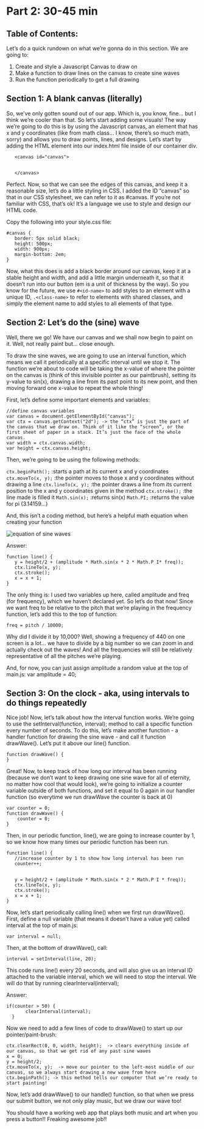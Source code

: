 # Part 2: 30-45 min

## Table of Contents:
Let’s do a quick rundown on what we’re gonna do in this section. We are going to:

1. Create and style a Javascript Canvas to draw on
2. Make a function to draw lines on the canvas to create sine waves
3. Run the function periodically to get a full drawing

## Section 1: A blank canvas (literally)

So, we’ve only gotten sound out of our app. Which is, you know, fine… but I think we’re cooler than that. So let’s start adding some visuals! The way we’re going to do this is by using the Javascript canvas, an element that has x and y coordinates (like from math class… I know, there’s so much math, sorry) and allows you to draw points, lines, and designs. Let’s start by adding the HTML element into our index.html file inside of our container div.
```
   <canvas id="canvas">


   </canvas>
```

Perfect. Now, so that we can see the edges of this canvas, and keep it a reasonable size, let’s do a little styling in CSS. I added the ID “canvas” so that in our CSS stylesheet, we can refer to it as #canvas. If you’re not familiar with CSS, that’s ok! It’s a language we use to style and design our HTML code. 

Copy the following into your style.css file:

```
#canvas {
   border: 5px solid black;
   height: 500px;
   width: 900px;
   margin-bottom: 2em;
}
```

Now, what this does is add a black border around our canvas, keep it at a stable height and width, and add a little margin underneath it, so that it doesn’t run into our button (em is a unit of thickness by the way). So you know for the future, we use `#<id-name>` to add styles to an element with a unique ID, `.<class-name>` to refer to elements with shared classes, and simply the element name to add styles to all elements of that type.

## Section 2: Let’s do the (sine) wave

Well, there we go! We have our canvas and we shall now begin to paint on it. Well, not really paint but… close enough.

To draw the sine waves, we are going to use an interval function, which means we call it periodically at a specific interval until we stop it. The function we’re about to code will be taking the x-value of where the pointer on the canvas is (think of this invisible pointer as our paintbrush), setting its y-value to sin(x), drawing a line from its past point to its new point, and then moving forward one x-value to repeat the whole thing!

First, let’s define some important elements and variables:

```
//define canvas variables
var canvas = document.getElementById("canvas");
var ctx = canvas.getContext("2d"); -> the “ctx” is just the part of the canvas that we draw on. Think of it like the “screen”, or the first sheet of paper in a stack. It’s just the face of the whole canvas.
var width = ctx.canvas.width;
var height = ctx.canvas.height;
```

Then, we’re going to be using the following methods:

`ctx.beginPath();`
:starts a path at its current x and y coordinates
`ctx.moveTo(x, y);`
:the pointer moves to those x and y coordinates without drawing a line
`ctx.lineTo(x, y);`
:the pointer draws a line from its current position to the x and y coordinates given in the method
`ctx.stroke();`
:the line made is filled it
`Math.sin(x);`
:returns sin(x)
`Math.PI;`
:returns the value for pi (3.14159…)


And, this isn’t a coding method, but here’s a helpful math equation when creating your function

![equation of sine waves](https://hc-cdn.hel1.your-objectstorage.com/s/v3/b208900032d6a7298ffdf88f11e79379db76cdcb_screenshot_2025-06-06_at_12.12.44___pm.png)

<Dropdown title="Here’s a MEGA challenge: can you code this function all on your own? I believe in you! Don’t worry about including any loops or trying to call it as an interval; we’ll do that later. Just try and create a function that, if called intervally, would draw a sine wave. Make sure to use that equation I gave you!! And, call it line(). Pssst… Make sure to increase x by 1 at the end!">

Answer:

```
function line() {
   y = height/2 + (amplitude * Math.sin(x * 2 * Math.P I* freq));
   ctx.lineTo(x, y);
   ctx.stroke();
   x = x + 1;
}
```

</Dropdown>

The only thing is: I used two variables up here, called amplitude and freq (for frequency), which we haven’t declared yet. So let’s do that now! Since we want freq to be relative to the pitch that we’re playing in the frequency function, let’s add this to the top of function:

```
freq = pitch / 10000;
```

Why did I divide it by 10,000? Well, showing a frequency of 440 on one screen is a lot… we have to divide by a big number so we can zoom in and actually check out the waves! And all the frequencies will still be relatively representative of all the pitches we’re playing.


And, for now, you can just assign amplitude a random value at the top of main.js:
var amplitude = 40;


## Section 3: On the clock - aka, using intervals to do things repeatedly


Nice job! Now, let’s talk about how the interval function works. We’re going to use the setInterval(function, interval); method to call a specific function every number of seconds. To do this, let’s make another function - a handler function for drawing the sine wave - and call it function drawWave(). Let’s put it above our line() function.

```
function drawWave() {
}
```

Great! Now, to keep track of how long our interval has been running (because we don’t want to keep drawing one sine wave for all of eternity, no matter how cool that would look), we’re going to initialize a counter variable outside of both functions, and set it equal to 0 again in our handler function (so everytime we run drawWave the counter is back at 0)

```
var counter = 0;
function drawWave() {
	counter = 0;
}
```

Then, in our periodic function, line(), we are going to increase counter by 1, so we know how many times our periodic function has been run.

```
function line() {
   //increase counter by 1 to show how long interval has been run
   counter++;


   y = height/2 + (amplitude * Math.sin(x * 2 * Math.P I * freq));
   ctx.lineTo(x, y);
   ctx.stroke();
   x = x + 1;
}
```

Now, let’s start periodically calling line() when we first run drawWave(). First, define a null variable (that means it doesn’t have a value yet) called interval at the top of main.js:

```
var interval = null;
```

Then, at the bottom of drawWave(), call:

```
interval = setInterval(line, 20);
```

This code runs line() every 20 seconds, and will also give us an interval ID attached to the variable interval, which we will need to stop the interval. We will do that by running clearInterval(interval);

<Dropdown title="Here’s a challenge! Can you figure out what to add to our line() function so that once it has been called 50 times, it stops running?">

Answer: 

```
if(counter > 50) {
       clearInterval(interval);
  }
```

</Dropdown>

Now we need to add a few lines of code to drawWave() to start up our pointer/paint-brush:

```
ctx.clearRect(0, 0, width, height);  -> clears everything inside of our canvas, so that we get rid of any past sine waves
x = 0;
y = height/2;
ctx.moveTo(x, y);  -> move our pointer to the left-most middle of our canvas, so we always start drawing a new wave from here
ctx.beginPath(); -> this method tells our computer that we’re ready to start painting!
```

Now, let’s add drawWave() to our handle() function, so that when we press our submit button, we not only play music, but we draw our wave too!

You should have a working web app that plays both music and art when you press a button!! Freaking awesome job!!
